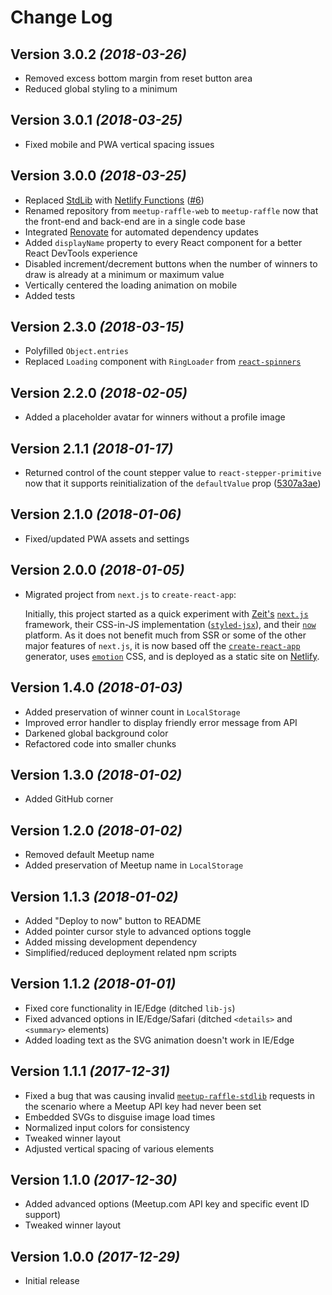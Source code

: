 # Change Log

## Version 3.0.2 _(2018-03-26)_

* Removed excess bottom margin from reset button area
* Reduced global styling to a minimum

## Version 3.0.1 _(2018-03-25)_

* Fixed mobile and PWA vertical spacing issues

## Version 3.0.0 _(2018-03-25)_

* Replaced [StdLib][stdlib] with [Netlify Functions][netlify-functions]
  ([#6](https://github.com/wKovacs64/meetup-raffle/pull/6))
* Renamed repository from `meetup-raffle-web` to `meetup-raffle` now that the
  front-end and back-end are in a single code base
* Integrated [Renovate][renovate] for automated dependency updates
* Added `displayName` property to every React component for a better React
  DevTools experience
* Disabled increment/decrement buttons when the number of winners to draw is
  already at a minimum or maximum value
* Vertically centered the loading animation on mobile
* Added tests

## Version 2.3.0 _(2018-03-15)_

* Polyfilled `Object.entries`
* Replaced `Loading` component with `RingLoader` from
  [`react-spinners`][react-spinners]

## Version 2.2.0 _(2018-02-05)_

* Added a placeholder avatar for winners without a profile image

## Version 2.1.1 _(2018-01-17)_

* Returned control of the count stepper value to `react-stepper-primitive` now
  that it supports reinitialization of the `defaultValue` prop
  ([5307a3ae][5307a3ae])

## Version 2.1.0 _(2018-01-06)_

* Fixed/updated PWA assets and settings

## Version 2.0.0 _(2018-01-05)_

* Migrated project from `next.js` to `create-react-app`:

  Initially, this project started as a quick experiment with [Zeit's][zeit]
  [`next.js`][next.js] framework, their CSS-in-JS implementation
  ([`styled-jsx`][styled-jsx]), and their [`now`][now] platform. As it does not
  benefit much from SSR or some of the other major features of `next.js`, it is
  now based off the [`create-react-app`][cra] generator, uses
  [`emotion`][emotion] CSS, and is deployed as a static site on
  [Netlify][netlify].

## Version 1.4.0 _(2018-01-03)_

* Added preservation of winner count in `LocalStorage`
* Improved error handler to display friendly error message from API
* Darkened global background color
* Refactored code into smaller chunks

## Version 1.3.0 _(2018-01-02)_

* Added GitHub corner

## Version 1.2.0 _(2018-01-02)_

* Removed default Meetup name
* Added preservation of Meetup name in `LocalStorage`

## Version 1.1.3 _(2018-01-02)_

* Added "Deploy to now" button to README
* Added pointer cursor style to advanced options toggle
* Added missing development dependency
* Simplified/reduced deployment related npm scripts

## Version 1.1.2 _(2018-01-01)_

* Fixed core functionality in IE/Edge (ditched `lib-js`)
* Fixed advanced options in IE/Edge/Safari (ditched `<details>` and `<summary>`
  elements)
* Added loading text as the SVG animation doesn't work in IE/Edge

## Version 1.1.1 _(2017-12-31)_

* Fixed a bug that was causing invalid
  [`meetup-raffle-stdlib`][meetup-raffle-stdlib] requests in the scenario where
  a Meetup API key had never been set
* Embedded SVGs to disguise image load times
* Normalized input colors for consistency
* Tweaked winner layout
* Adjusted vertical spacing of various elements

## Version 1.1.0 _(2017-12-30)_

* Added advanced options (Meetup.com API key and specific event ID support)
* Tweaked winner layout

## Version 1.0.0 _(2017-12-29)_

* Initial release

[meetup-raffle-stdlib]: https://github.com/wKovacs64/meetup-raffle-stdlib
[zeit]: https://zeit.co/
[next.js]: https://github.com/zeit/next.js/
[styled-jsx]: https://github.com/zeit/styled-jsx
[now]: https://zeit.co/now
[cra]: https://github.com/facebookincubator/create-react-app
[emotion]: https://emotion.sh/
[netlify]: https://www.netlify.com/
[5307a3ae]: https://github.com/wKovacs64/meetup-raffle/commit/5307a3ae8b2af1beefc4fef30fd97e7f79e36676
[react-spinners]: https://github.com/davidhu2000/react-spinners
[stdlib]: https://stdlib.com/
[netlify-functions]: https://www.netlify.com/docs/functions/
[renovate]: https://renovateapp.com/
